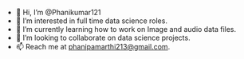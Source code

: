 - 👋 Hi, I’m @Phanikumar121
- 👀 I’m interested in full time data science roles.
- 🌱 I’m currently learning how to work on Image and audio data files.
- 💞️ I’m looking to collaborate on data science projects.
- 📫 Reach me at phanipamarthi213@gmail.com.

<!---
Phanikumar121/Phanikumar121 is a ✨ special ✨ repository because its `README.md` (this file) appears on your GitHub profile.
You can click the Preview link to take a look at your changes.
--->

